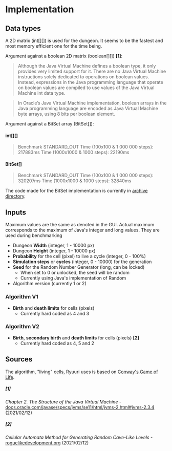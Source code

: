 # Implementation

## Data types

A 2D matrix (int[][]) is used for the dungeon. It seems to be the fastest and most memory efficient one for the time being.

Argument against a boolean 2D matrix (boolean[][]) **[1]**:

> Although the Java Virtual Machine defines a boolean type, it only provides very limited support for it. There are no Java Virtual Machine instructions solely dedicated to operations on boolean values. Instead, expressions in the Java programming language that operate on boolean values are compiled to use values of the Java Virtual Machine int data type.

> In Oracle’s Java Virtual Machine implementation, boolean arrays in the Java programming language are encoded as Java Virtual Machine byte arrays, using 8 bits per boolean element.


Argument against a BitSet array (BitSet[]):

#### int[][]
> Benchmark STANDARD_OUT
Time (100x100 & 1 000 000 steps): 217883ms
Time (1000x1000 & 1000 steps): 22190ms

#### BitSet[]
> Benchmark STANDARD_OUT
Time (100x100 & 1 000 000 steps): 320207ms
Time (1000x1000 & 1000 steps): 32840ms

The code made for the BitSet implementation is currently in [archive directory](../archive).

## Inputs

Maximum values are the same as denoted in the GUI. Actual maximum corresponds to the maximum of Java's integer and long values. They are used during benchmarking

- Dungeon **Width** (integer, 1 - 10000 px)
- Dungeon **Height** (integer, 1 - 10000 px)
- **Probability** for the cell (pixel) to live a cycle (integer, 0 - 100%)
- **Simulation steps** or **cycles** (integer, 0 - 10000) for the generation
- **Seed** for the Random Number Generator (long, can be locked)
    - When set to 0 or unlocked, the seed will be random
    - Currently using Java's implementation of Random
- Algorithm version (currently 1 or 2)

### Algorithm V1

- **Birth** and **death limits** for cells (pixels)
    - Currently hard coded as 4 and 3

### Algorithm V2

- **Birth**, **secondary birth** and **death limits** for cells (pixels)  **[2]**
    - Currently hard coded as 4, 5 and 2

## Sources
The algorithm, "living" cells, Ryuuri uses is based on [Conway's Game of Life](https://en.wikipedia.org/wiki/Conway%27s_Game_of_Life).

##### [1]

_Chapter 2. The Structure of the Java Virtual Machine_ - [docs.oracle.com/javase/specs/jvms/se11/html/jvms-2.html#jvms-2.3.4](https://docs.oracle.com/javase/specs/jvms/se11/html/jvms-2.html#jvms-2.3.4) (2021/02/12)

##### [2]

_Cellular Automata Method for Generating Random Cave-Like Levels_ - [roguelikedevelopment.org](http://roguebasin.roguelikedevelopment.org/index.php?title=Cellular_Automata_Method_for_Generating_Random_Cave-Like_Levels) (2021/02/12)

